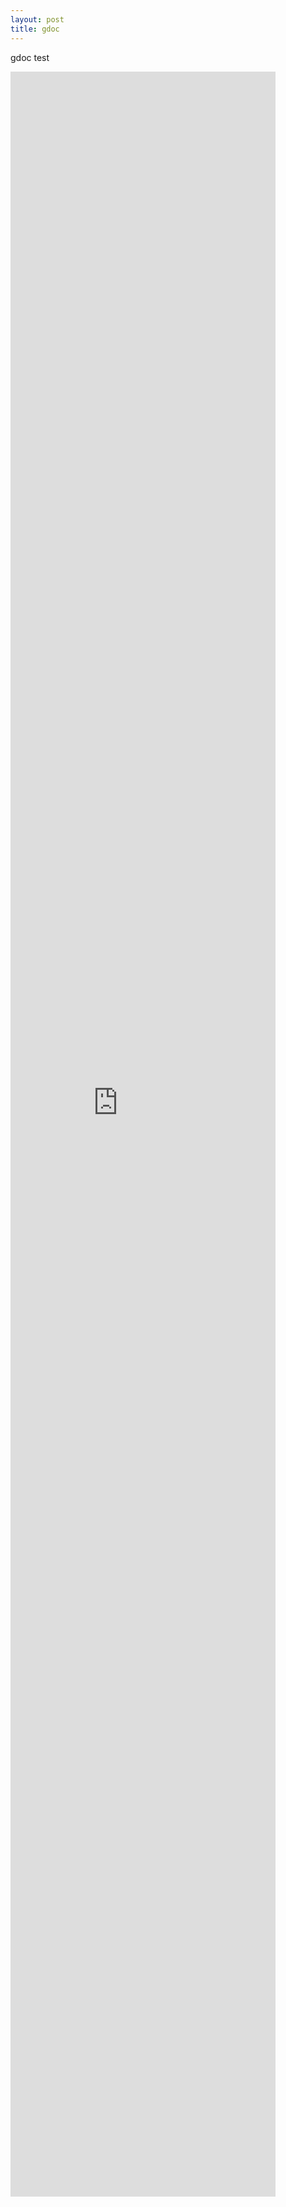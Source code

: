 ```yaml
---
layout: post
title: gdoc
---
```


gdoc test

<div style="overflow: hidden;">
<iframe 
  src="https://docs.google.com/document/d/e/2PACX-1vRclLtq0B1IrL4J2FnUBwDKyXIrLEbtc5vXhHZhN9XE7BO0isGeGYluB4Jqdc4InFXxuYxUDpYNj2Y9/pub?embedded=false" 
  width="100%" 
  height="3500px"
  style="display:block;border-width:0;margin-left:-80px; margin-top: -100px; min-width: 400px;overflow-x: hidden;"
></iframe>
</div>

